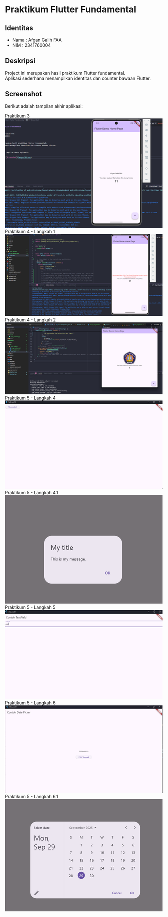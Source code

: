 # Praktikum Flutter Fundamental

## Identitas
- Nama : Afgan Galih FAA  
- NIM  : 2341760004

## Deskripsi
Project ini merupakan hasil praktikum Flutter fundamental.  
Aplikasi sederhana menampilkan identitas dan counter bawaan Flutter.

## Screenshot
Berikut adalah tampilan akhir aplikasi:

Praktikum 3  ![Screenshot](images/01.png) 
Praktikum 4 - Langkah 1 ![Screenshot](images/02.png)
Praktikum 4 - Langkah 2 ![Screenshot](images/03.png)
Praktikum 5 - Langkah 4 ![Screenshot](images/05_4_5.png)
Praktikum 5 - Langkah 4.1 ![Screenshot](images/05_4.1_5.png)
Praktikum 5 - Langkah 5 ![Screenshot](images/05_5_5.png)
Praktikum 5 - Langkah 6 ![Screenshot](images/05_6_5.png)
Praktikum 5 - Langkah 6.1 ![Screenshot](images/05_6.1_5.png)
